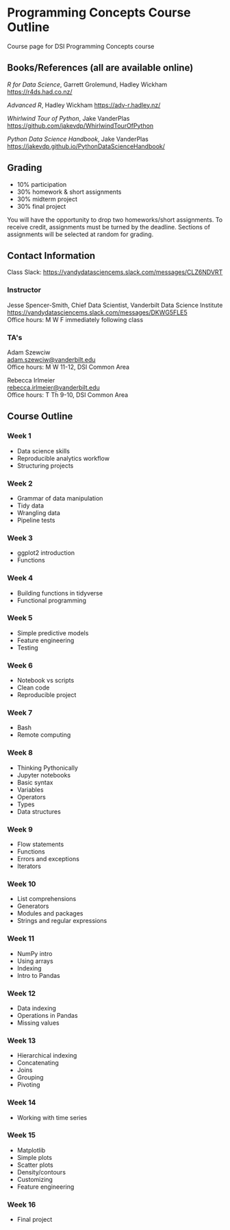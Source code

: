 # Programming Concepts Course Outline

Course page for DSI Programming Concepts course



## Books/References (all are available online)

*R for Data Science*, Garrett Grolemund, Hadley Wickham
https://r4ds.had.co.nz/

*Advanced R*, Hadley Wickham
https://adv-r.hadley.nz/

*Whirlwind Tour of Python*, Jake VanderPlas
https://github.com/jakevdp/WhirlwindTourOfPython

*Python Data Science Handbook*, Jake VanderPlas  https://jakevdp.github.io/PythonDataScienceHandbook/


## Grading

- 10% participation
- 30% homework & short assignments
- 30% midterm project
- 30% final project

You will have the opportunity to drop two homeworks/short assignments. To receive credit, assignments must be turned by the deadline. Sections of assignments will be selected at random for grading. 

## Contact Information

Class Slack: https://vandydatasciencems.slack.com/messages/CLZ6NDVRT

### Instructor

Jesse Spencer-Smith, Chief Data Scientist, Vanderbilt Data Science Institute  
https://vandydatasciencems.slack.com/messages/DKWG5FLE5  
Office hours: M W F immediately following class


### TA's

Adam Szewciw  
adam.szewciw@vanderbilt.edu  
Office hours: M W 11-12, DSI Common Area

Rebecca Irlmeier  
rebecca.irlmeier@vanderbilt.edu  
Office hours: T Th 9-10, DSI Common Area




## Course Outline

### Week 1
- Data science skills
- Reproducible analytics workflow
- Structuring projects

### Week 2
- Grammar of data manipulation 
- Tidy data
- Wrangling data
- Pipeline tests

### Week 3 
- ggplot2 introduction
- Functions

### Week 4
- Building functions in tidyverse 
- Functional programming

### Week 5
- Simple predictive models
- Feature engineering
- Testing

### Week 6
- Notebook vs scripts
- Clean code
- Reproducible project

### Week 7
- Bash
- Remote computing

### Week 8
- Thinking Pythonically
- Jupyter notebooks
- Basic syntax
- Variables
- Operators
- Types
- Data structures

### Week 9
- Flow statements
- Functions
- Errors and exceptions
- Iterators

### Week 10
- List comprehensions
- Generators
- Modules and packages
- Strings and regular expressions

### Week 11
- NumPy intro
- Using arrays
- Indexing
- Intro to Pandas

### Week 12
- Data indexing
- Operations in Pandas
- Missing values

### Week 13
- Hierarchical indexing
- Concatenating
- Joins
- Grouping
- Pivoting

### Week 14
- Working with time series

### Week 15
- Matplotlib
- Simple plots
- Scatter plots
- Density/contours
- Customizing
- Feature engineering

### Week 16
- Final project

